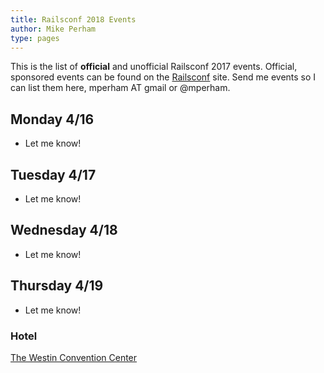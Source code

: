 ```yaml
---
title: Railsconf 2018 Events
author: Mike Perham
type: pages
---
```


This is the list of **official** and unofficial Railsconf 2017 events.  Official,
sponsored events can be found on the [Railsconf](http://railsconf.com/) site.
Send me events so I can list them here, mperham AT gmail or @mperham.

## Monday 4/16

* Let me know!

## Tuesday 4/17

* Let me know!

## Wednesday 4/18

* Let me know!

## Thursday 4/19

* Let me know!

### Hotel

[The Westin Convention Center](http://www.westinpittsburgh.com/)
